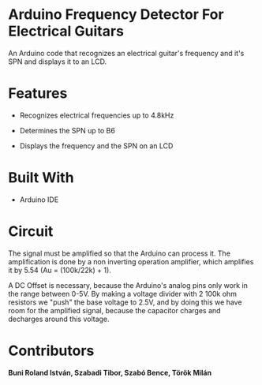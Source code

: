# Arduino Frequency Detector For Electrical Guitars

<p>An Arduino code that recognizes an electrical guitar's frequency and it's SPN and displays it to an LCD.</p>

# Features

- Recognizes electrical frequencies up to 4.8kHz

- Determines the SPN up to B6

- Displays the frequency and the SPN on an LCD



# Built With

- Arduino IDE

# Circuit

<p>The signal must be amplified so that the Arduino can process it. The amplification is done by a non inverting operation amplifier, which amplifies it by 5.54 (Au = (100k/22k) + 1).</p>

<p>A DC Offset is necessary, because the Arduino's analog pins only work in the range between 0-5V. By making a voltage divider with 2 100k ohm resistors we "push" the base voltage to 2.5V, and by doing this we have room for the amplified signal, because the capacitor charges and decharges around this voltage.</p>

# Contributors

<b>Buni Roland István, Szabadi Tibor, Szabó Bence, Török Milán</b>
